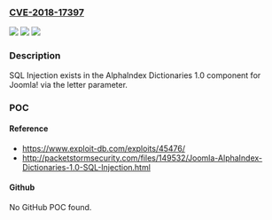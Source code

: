 ### [CVE-2018-17397](https://cve.mitre.org/cgi-bin/cvename.cgi?name=CVE-2018-17397)
![](https://img.shields.io/static/v1?label=Product&message=n%2Fa&color=blue)
![](https://img.shields.io/static/v1?label=Version&message=n%2Fa&color=blue)
![](https://img.shields.io/static/v1?label=Vulnerability&message=n%2Fa&color=brighgreen)

### Description

SQL Injection exists in the AlphaIndex Dictionaries 1.0 component for Joomla! via the letter parameter.

### POC

#### Reference
- https://www.exploit-db.com/exploits/45476/
- http://packetstormsecurity.com/files/149532/Joomla-AlphaIndex-Dictionaries-1.0-SQL-Injection.html

#### Github
No GitHub POC found.


